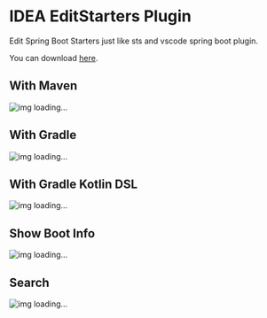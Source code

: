 # IDEA EditStarters Plugin

Edit Spring Boot Starters just like sts and vscode spring boot plugin.

You can download [here](https://github.com/Hdzi/idea-editstarters-plugin/releases).

## With Maven

![img loading...](https://user-images.githubusercontent.com/12962462/51593574-734e2000-1f2d-11e9-88a0-9d43f7877131.gif)

## With Gradle

![img loading...](https://user-images.githubusercontent.com/12962462/51378336-019a5e80-1b48-11e9-8e9d-f3ee0c99c4c0.gif)

## With Gradle Kotlin DSL

![img loading...](https://user-images.githubusercontent.com/12962462/51379367-33acc000-1b4a-11e9-8edf-b557f6529184.gif)

## Show Boot Info

![img loading...](https://user-images.githubusercontent.com/12962462/51376548-8fc01600-1b43-11e9-9bcf-c89c59fd8c92.gif)

## Search

![img loading...](https://user-images.githubusercontent.com/12962462/51376551-90f14300-1b43-11e9-985b-b417d67b530a.gif)

